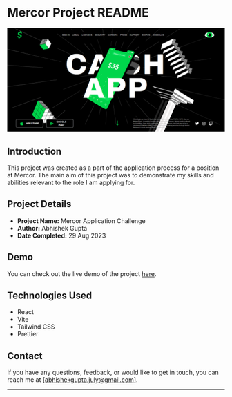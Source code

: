 # Mercor Project README

![Website Screenshot](./src/assets/cashapp.png)

## Introduction

This project was created as a part of the application process for a position at Mercor. The main aim of this project was to demonstrate my skills and abilities relevant to the role I am applying for.

## Project Details

- **Project Name:** Mercor Application Challenge
- **Author:** Abhishek Gupta
- **Date Completed:** 29 Aug 2023

## Demo

You can check out the live demo of the project [here](https://mercor-cash-app.vercel.app/).

## Technologies Used

- React
- Vite
- Tailwind CSS
- Prettier

## Contact

If you have any questions, feedback, or would like to get in touch, you can reach me at [abhishekgupta.july@gmail.com].

---
